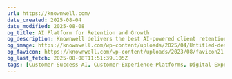 ```yaml
---
url: https://knownwell.com/
date_created: 2025-08-04
date_modified: 2025-08-08
og_title: AI Platform for Retention and Growth
og_description: Knownwell delivers the best AI-powered client retention platform for businesses, empowering companies with intelligent insights and data-driven decision-making for growth.
og_image: https://knownwell.com/wp-content/uploads/2025/04/Untitled-design-2025-04-06T115544.538-1.png
og_favicon: https://knownwell.com/wp-content/uploads/2023/08/favicon21.svg
og_last_fetch: 2025-08-08T11:51:39.105Z
tags: [Customer-Success-AI, Customer-Experience-Platforms, Digital-Experience-Platforms, AI-Native, AI-Toolkit, Enterprise-Jobs-To-Be-Done]
---
```

